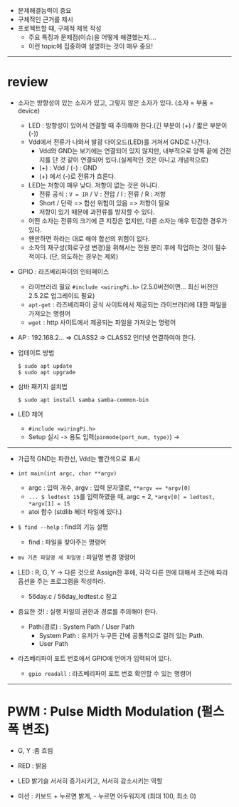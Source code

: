 - 문제해결능력이 중요
- 구체적인 근거를 제시
- 프로젝트할 때, 구체적 제목 작성
  - 주요 특징과 문제점(이슈)을 어떻게 해결했는지....
  - 이런 topic에 집중하여 설명하는 것이 매우 중요!


------------------------
# review
- 소자는 방향성이 있는 소자가 있고, 그렇지 않은 소자가 있다. (소자 = 부품 = device)
  - LED : 방향성이 있어서 연결할 때 주의해야 한다.(긴 부분이 (+) / 짧은 부분이 (-))
  - Vdd에서 전류가 나와서 발광 다이오드(LED)를 거쳐서 GND로 나간다.
    - Vdd와 GND는 보기에는 연결되어 있지 않지만, 내부적으로 양쪽 끝에 건전지를 단 것 같이 연결되어 있다.(실제적인 것은 아니고 개념적으로)
    - (+) : Vdd / (-) : GND
    - (+) 에서 (-)로 전류가 흐른다.
  - LED는 저항이 매우 낮다. 저항이 없는 것은 아니다.
    - 전류 공식 : ```V = IR``` / V : 전압 / I : 전류 / R : 저항
    - Short / 단락 => 합선 위험이 있음 => 저항이 필요
    - 저항이 있기 때문에 과전류를 방지할 수 있다.
  - 어떤 소자는 전류의 크기에 큰 지장은 없지만, 다른 소자는 매우 민감한 경우가 있다.
  - 왠만하면 하라는 대로 해야 합선의 위험이 없다.
  - 소자의 재구성(회로구성 변경)을 위해서는 전원 분리 후에 작업하는 것이 필수적이다. (단, 의도하는 경우는 제외)

- GPIO : 라즈베리파이의 인터페이스
  - 라이브러리 필요 ```#include <wiringPi.h>```  (2.5.0버전이면... 최신 버전인 2.5.2로 업그레이드 필요)
  - ```apt-get``` : 라즈베리파이 공식 사이트에서 제공되는 라이브러리에 대한 파일을 가져오는 명령어
  - ```wget``` : http 사이트에서 제공되는 파일을 가져오는 명령어

- AP : 192.168.2... => CLASS2 => CLASS2 인터넷 연결하여야 한다.


- 업데이트 방법
  ```
  $ sudo apt update
  $ sudo apt upgrade
  ```
  
- 삼바 패키지 설치법
  ```
  $ sudo apt install samba samba-common-bin
  ```
  
- LED 제어
  - ```#include <wiringPi.h>```
  - Setup 실시 -> 용도 입력(```pinmode(port_num, type)```) -> 
------------------------
- 가급적 GND는 파란선, Vdd는 빨간색으로 표시
- ```int main(int argc, char **argv)```
  - argc : 입력 개수, argv : 입력 문자열로, ```**argv == *argv[0]```
  - ```... $ ledtest 15```를 입력하였을 때, argc = 2, ```*argv[0] = ledtest, *argv[1] = 15```
  - atoi 함수 (stdlib 헤더 파일에 있다.)

- ```$ find --help``` : find의 기능 설명
  - find : 파일을 찾아주는 명령어

- ```mv 기존 파일명 새 파일명``` : 파일명 변경 명령어

- LED : R, G, Y -> 다른 것으로 Assign한 후에, 각각 다른 핀에 대해서 조건에 따라 옵션을 주는 프로그램을 작성하라.
  - 56day.c / 56day_ledtest.c 참고


- 중요한 것! : 실행 파일의 권한과 경로를 주의해야 한다.
  - Path(경로) : System Path / User Path
    - System Path : 유저가 누구든 간에 공통적으로 걸려 있는 Path.
    - User Path

- 라즈베리파이 포트 번호에서 GPIO에 언어가 입력되어 있다.
  - ```gpio readall``` : 라즈베리파이 포트 번호 확인할 수 있는 명령어

----------------------
# PWM : Pulse Midth Modulation (펄스 폭 변조)
- G, Y :좀 흐림
- RED : 밝음
- LED 밝기슬 서서히 증가시키고, 서서히 감소시키는 역할

- 미션 : 키보드 + 누르면 밝게, - 누르면 어두워지게 (최대 100, 최소 0)
